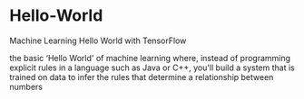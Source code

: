 # Hello-World
Machine Learning Hello World with TensorFlow

the basic ‘Hello World' of machine learning where, instead of programming explicit rules in a language such as Java or C++, you'll build a system that is trained on data to infer the rules that determine a relationship between numbers

